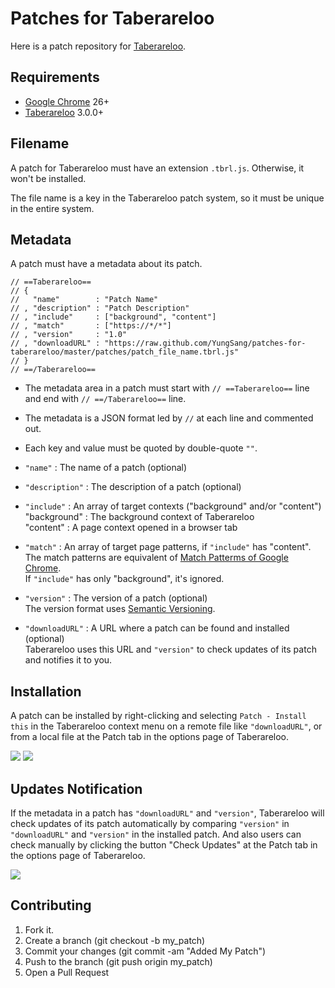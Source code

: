 # Patches for Taberareloo

Here is a patch repository for [Taberareloo](https://github.com/Constellation/taberareloo).

## Requirements

* [Google Chrome](http://www.google.com/chrome) 26+
* [Taberareloo](https://chrome.google.com/webstore/detail/taberareloo/ldcnohnnlpgglecmkldelbmiokgmikno) 3.0.0+

## Filename

A patch for Taberareloo must have an extension `.tbrl.js`. Otherwise, it won't be installed.

The file name is a key in the Taberareloo patch system, so it must be unique in the entire system.

## Metadata

A patch must have a metadata about its patch.

	// ==Taberareloo==
	// {
	//	 "name"        : "Patch Name"
	// , "description" : "Patch Description"
	// , "include"     : ["background", "content"]
	// , "match"       : ["https://*/*"]
	// , "version"     : "1.0"
	// , "downloadURL" : "https://raw.github.com/YungSang/patches-for-taberareloo/master/patches/patch_file_name.tbrl.js"
	// }
	// ==/Taberareloo==

* The metadata area in a patch must start with `// ==Taberareloo==` line and end with `// ==/Taberareloo==` line.
* The metadata is a JSON format led by `//` at each line and commented out.
* Each key and value must be quoted by double-quote `""`.

* `"name"`        : The name of a patch (optional)

* `"description"` : The description of a patch (optional)

* `"include"`     : An array of target contexts ("background" and/or "content")  
	"background" : The background context of Taberareloo  
	"content"    : A page context opened in a browser tab

* `"match"`       : An array of target page patterns, if `"include"` has "content".  
	The match patterns are equivalent of [Match Patterms of Google Chrome](http://developer.chrome.com/extensions/match_patterns.html).  
	If `"include"` has only "background", it's ignored.

* `"version"`     : The version of a patch (optional)  
	The version format uses [Semantic Versioning](http://semver.org/).

* `"downloadURL"` : A URL where a patch can be found and installed (optional)  
	Taberareloo uses this URL and `"version"` to check updates of its patch and notifies it to you.

## Installation

A patch can be installed by right-clicking and selecting `Patch - Install this` in the Taberareloo context menu on a remote file like `"downloadURL"`, or from a local file at the Patch tab in the options page of Taberareloo.

![](https://lh4.googleusercontent.com/-FLTw9_8eUPY/UUu64q4-zyI/AAAAAAAAHyc/lN9pqKA3LIw/s438/%E3%82%B9%E3%82%AF%E3%83%AA%E3%83%BC%E3%83%B3%E3%82%B7%E3%83%A7%E3%83%83%E3%83%88+2013-03-21+6.57.55+PM.png)
![](https://lh4.googleusercontent.com/-W4ccbC3XZ2w/UVet7riNt9I/AAAAAAAAICE/x2JwC6F-czg/s782/Taberareloo+Option+2013-03-30+20-30-13.jpg)

## Updates Notification

If the metadata in a patch has `"downloadURL"` and `"version"`, Taberareloo will check updates of its patch automatically by comparing `"version"` in `"downloadURL"` and `"version"` in the installed patch.
And also users can check manually by clicking the button "Check Updates" at the Patch tab in the options page of Taberareloo.

![](https://lh6.googleusercontent.com/-18SdpKcMTAI/UVet-Sc0w1I/AAAAAAAAICM/c-r-ajgv18E/s782/Taberareloo+Option+2013-03-30+20-30-34.jpg)

## Contributing

1. Fork it.
1. Create a branch (git checkout -b my_patch)
1. Commit your changes (git commit -am "Added My Patch")
1. Push to the branch (git push origin my_patch)
1. Open a Pull Request
